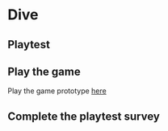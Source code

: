 # Dive
## Playtest

## Play the game

Play the game prototype [here](https://nlbrock.github.io/IASC-1P04/Prototypes/TwineGamePrototype.v4.html)

## Complete the playtest survey


